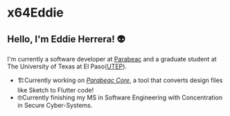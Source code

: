# x64Eddie
## Hello, I'm Eddie Herrera! 👽

I'm currently a software developer at [Parabeac](https://www.parabeac.com/) and a graduate student at The University of Texas at El Paso([UTEP](https://www.utep.edu/)).

- 🏗️Currently working on [*Parabeac Core*](https://github.com/Parabeac/Parabeac-Core), a tool that converts design files like Sketch to Flutter code! 
- 🤓Currently finishing my MS in Software Engineering with Concentration in Secure Cyber-Systems. 
